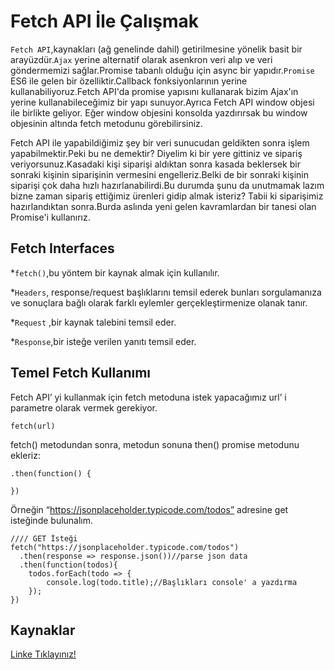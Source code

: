 # Fetch API İle Çalışmak 
`Fetch API`,kaynakları (ağ genelinde dahil)  getirilmesine yönelik basit bir arayüzdür.`Ajax` yerine alternatif olarak asenkron veri alıp ve veri göndermemizi sağlar.Promise tabanlı olduğu için async bir yapıdır.`Promise` ES6 ile gelen bir özelliktir.Callback fonksiyonlarının yerine kullanabiliyoruz.Fetch API'da promise yapısını kullanarak bizim Ajax'ın yerine kullanabileceğimiz bir yapı sunuyor.Ayrıca Fetch API  window objesi ile birlikte geliyor. Eğer window objesini konsolda yazdırırsak bu window objesinin altında fetch metodunu görebilirsiniz.

Fetch API ile yapabildiğimiz şey bir veri sunucudan geldikten sonra işlem yapabilmektir.Peki bu ne demektir? Diyelim ki bir yere gittiniz ve sipariş veriyorsunuz.Kasadaki kişi siparişi aldıktan sonra kasada beklersek bir sonraki kişinin siparişinin vermesini engelleriz.Belki de bir sonraki kişinin siparişi çok daha hızlı hazırlanabilirdi.Bu durumda şunu da unutmamak lazım bizne zaman sipariş ettiğimiz ürenleri gidip almak isteriz? Tabii ki siparişimiz hazırlandıktan sonra.Burda aslında yeni gelen kavramlardan bir tanesi olan Promise'i kullanırız.

## Fetch Interfaces

*`fetch()`,bu yöntem bir kaynak almak için kullanılır.

*`Headers`, response/request başlıklarını temsil ederek bunları sorgulamanıza ve sonuçlara bağlı olarak farklı eylemler gerçekleştirmenize olanak tanır.

*`Request` ,bir kaynak talebini temsil eder.

*`Response`,bir isteğe verilen yanıtı temsil eder.

## Temel Fetch Kullanımı 
Fetch API’ yi kullanmak için fetch metoduna istek yapacağımız url’ i parametre olarak vermek gerekiyor.
```
fetch(url)
```
fetch() metodundan sonra, metodun sonuna then() promise metodunu ekleriz:
```
.then(function() {

})
```

Örneğin “https://jsonplaceholder.typicode.com/todos” adresine get isteğinde bulunalım.
```
//// GET İsteği
fetch("https://jsonplaceholder.typicode.com/todos")
  .then(response => response.json())//parse json data
  .then(function(todos){
    todos.forEach(todo => {
        console.log(todo.title);//Başlıkları console' a yazdırma
    });
})
```


## Kaynaklar
[Linke Tıklayınız!](https://developer.mozilla.org/en-US/docs/Web/API/Fetch_API)


